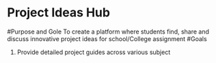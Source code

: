 # Project Ideas Hub 
#Purpose and Gole 
To create a platform where students find, share and discuss innovative project ideas for school/College assignment 
#Goals
1) Provide detailed project guides across various subject
